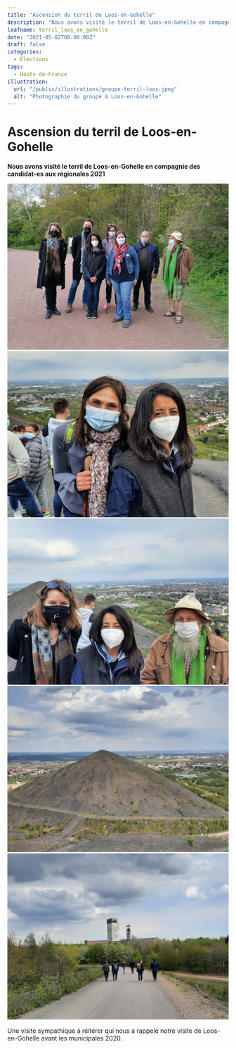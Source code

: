 ```yaml
---
title: "Ascension du terril de Loos-en-Gohelle"
description: "Nous avons visité le terril de Loos-en-Gohelle en compagnie des candidat·es aux régionales 2021"
leafname: terril_loos_en_gohelle
date: "2021-05-02T08:00:00Z"
draft: false
categories:
  - Élections
tags:
  - Hauts-de-France
illustration:
  url: "/public/illustrations/groupe-terril-loos.jpeg"
  alt: "Photographie du groupe à Loos-en-Gohelle"
---
```


# Ascension du terril de Loos-en-Gohelle

**Nous avons visité le terril de Loos-en-Gohelle en compagnie des candidat-es aux régionales 2021**

![Photographie du groupe à Loos-en-Gohelle](/public/illustrations/groupe-terril-loos.jpeg)
![Photographie de Katia et Karima](/public/illustrations/katia-karima-terril-loos.jpg)
![Photographie de Stéphanie, Guy et Karima](/public/illustrations/steph-guy-karima-terril-loos.jpg)
![Photographie du terril](/public/illustrations/photo-terril-loos.jpg)
![Photographie du chemin qui mène au terril](/public/illustrations/chemin-terril-loos.jpg)

Une visite sympathique à réitérer qui nous a rappelé notre visite de Loos-en-Gohelle avant les municipales 2020.
